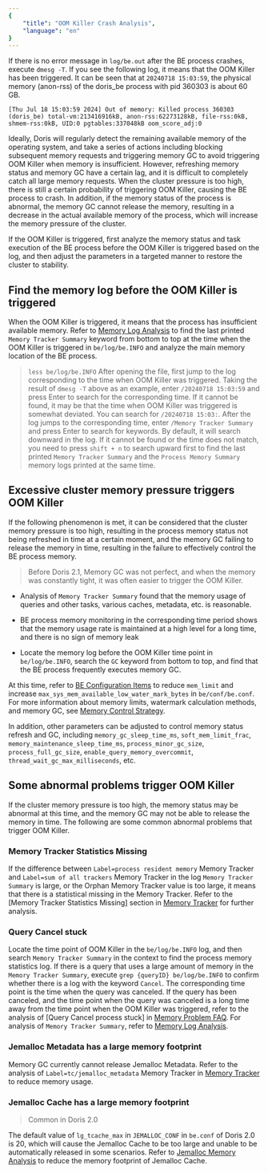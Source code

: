 ```yaml
---
{
    "title": "OOM Killer Crash Analysis",
    "language": "en"
}
---
```


<!--
Licensed to the Apache Software Foundation (ASF) under one
or more contributor license agreements.  See the NOTICE file
distributed with this work for additional information
regarding copyright ownership.  The ASF licenses this file
to you under the Apache License, Version 2.0 (the
"License"); you may not use this file except in compliance
with the License.  You may obtain a copy of the License at

  http://www.apache.org/licenses/LICENSE-2.0

Unless required by applicable law or agreed to in writing,
software distributed under the License is distributed on an
"AS IS" BASIS, WITHOUT WARRANTIES OR CONDITIONS OF ANY
KIND, either express or implied.  See the License for the
specific language governing permissions and limitations
under the License.
-->

If there is no error message in `log/be.out` after the BE process crashes, execute `dmesg -T`. If you see the following log, it means that the OOM Killer has been triggered. It can be seen that at `20240718 15:03:59`, the physical memory (anon-rss) of the doris_be process with pid 360303 is about 60 GB.

```
[Thu Jul 18 15:03:59 2024] Out of memory: Killed process 360303 (doris_be) total-vm:213416916kB, anon-rss:62273128kB, file-rss:0kB, shmem-rss:0kB, UID:0 pgtables:337048kB oom_score_adj:0
```

Ideally, Doris will regularly detect the remaining available memory of the operating system, and take a series of actions including blocking subsequent memory requests and triggering memory GC to avoid triggering OOM Killer when memory is insufficient. However, refreshing memory status and memory GC have a certain lag, and it is difficult to completely catch all large memory requests. When the cluster pressure is too high, there is still a certain probability of triggering OOM Killer, causing the BE process to crash. In addition, if the memory status of the process is abnormal, the memory GC cannot release the memory, resulting in a decrease in the actual available memory of the process, which will increase the memory pressure of the cluster.

If the OOM Killer is triggered, first analyze the memory status and task execution of the BE process before the OOM Killer is triggered based on the log, and then adjust the parameters in a targeted manner to restore the cluster to stability.

## Find the memory log before the OOM Killer is triggered

When the OOM Killer is triggered, it means that the process has insufficient available memory. Refer to [Memory Log Analysis](./memory-log-analysis.md) to find the last printed `Memory Tracker Summary` keyword from bottom to top at the time when the OOM Killer is triggered in `be/log/be.INFO` and analyze the main memory location of the BE process.

> `less be/log/be.INFO` After opening the file, first jump to the log corresponding to the time when OOM Killer was triggered. Taking the result of `dmesg -T` above as an example, enter `/20240718 15:03:59` and press Enter to search for the corresponding time. If it cannot be found, it may be that the time when OOM Killer was triggered is somewhat deviated. You can search for `/20240718 15:03:`. After the log jumps to the corresponding time, enter `/Memory Tracker Summary` and press Enter to search for keywords. By default, it will search downward in the log. If it cannot be found or the time does not match, you need to press `shift + n` to search upward first to find the last printed `Memory Tracker Summary` and the `Process Memory Summary` memory logs printed at the same time.

## Excessive cluster memory pressure triggers OOM Killer

If the following phenomenon is met, it can be considered that the cluster memory pressure is too high, resulting in the process memory status not being refreshed in time at a certain moment, and the memory GC failing to release the memory in time, resulting in the failure to effectively control the BE process memory.

> Before Doris 2.1, Memory GC was not perfect, and when the memory was constantly tight, it was often easier to trigger the OOM Killer.

- Analysis of `Memory Tracker Summary` found that the memory usage of queries and other tasks, various caches, metadata, etc. is reasonable.

- BE process memory monitoring in the corresponding time period shows that the memory usage rate is maintained at a high level for a long time, and there is no sign of memory leak

- Locate the memory log before the OOM Killer time point in `be/log/be.INFO`, search the `GC` keyword from bottom to top, and find that the BE process frequently executes memory GC.

At this time, refer to [BE Configuration Items](../../../config/be-config) to reduce `mem_limit` and increase `max_sys_mem_available_low_water_mark_bytes` in `be/conf/be.conf`. For more information about memory limits, watermark calculation methods, and memory GC, see [Memory Control Strategy](./../memory-feature/memory-control-strategy.md).

In addition, other parameters can be adjusted to control memory status refresh and GC, including `memory_gc_sleep_time_ms`, `soft_mem_limit_frac`, `memory_maintenance_sleep_time_ms`, `process_minor_gc_size`, `process_full_gc_size`, `enable_query_memory_overcommit`, `thread_wait_gc_max_milliseconds`, etc.

## Some abnormal problems trigger OOM Killer

If the cluster memory pressure is too high, the memory status may be abnormal at this time, and the memory GC may not be able to release the memory in time. The following are some common abnormal problems that trigger OOM Killer.

### Memory Tracker Statistics Missing

If the difference between `Label=process resident memory` Memory Tracker and `Label=sum of all trackers` Memory Tracker in the log `Memory Tracker Summary` is large, or the Orphan Memory Tracker value is too large, it means that there is a statistical missing in the Memory Tracker. Refer to the [Memory Tracker Statistics Missing] section in [Memory Tracker](./../memory-feature/memory-tracker.md) for further analysis.

### Query Cancel stuck

Locate the time point of OOM Killer in the `be/log/be.INFO` log, and then search `Memory Tracker Summary` in the context to find the process memory statistics log. If there is a query that uses a large amount of memory in the `Memory Tracker Summary`, execute `grep {queryID} be/log/be.INFO` to confirm whether there is a log with the keyword `Cancel`. The corresponding time point is the time when the query was canceled. If the query has been canceled, and the time point when the query was canceled is a long time away from the time point when the OOM Killer was triggered, refer to the analysis of [Query Cancel process stuck] in [Memory Problem FAQ](./memory-issue-faq.md). For analysis of `Memory Tracker Summary`, refer to [Memory Log Analysis](./memory-log-analysis.md).

### Jemalloc Metadata has a large memory footprint

Memory GC currently cannot release Jemalloc Metadata. Refer to the analysis of `Label=tc/jemalloc_metadata` Memory Tracker in [Memory Tracker](./../memory-feature/memory-tracker.md) to reduce memory usage.

### Jemalloc Cache has a large memory footprint

> Common in Doris 2.0

The default value of `lg_tcache_max` in `JEMALLOC_CONF` in `be.conf` of Doris 2.0 is 20, which will cause the Jemalloc Cache to be too large and unable to be automatically released in some scenarios. Refer to [Jemalloc Memory Analysis](./jemalloc-memory-analysis.md) to reduce the memory footprint of Jemalloc Cache.
